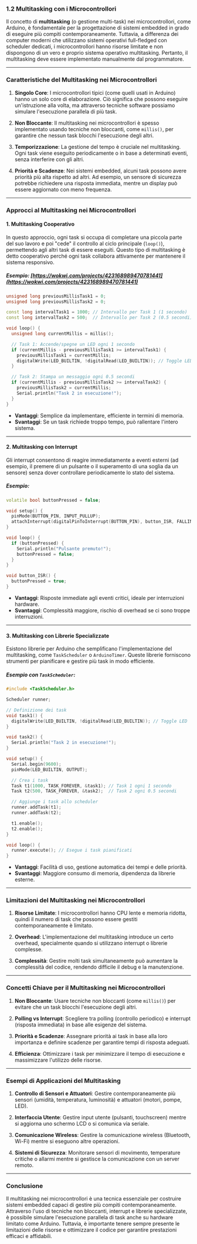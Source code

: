 ### **1.2 Multitasking con i Microcontrollori**

Il concetto di **multitasking** (o gestione multi-task) nei microcontrollori, come Arduino, è fondamentale per la progettazione di sistemi embedded in grado di eseguire più compiti contemporaneamente. Tuttavia, a differenza dei computer moderni che utilizzano sistemi operativi full-fledged con scheduler dedicati, i microcontrollori hanno risorse limitate e non dispongono di un vero e proprio sistema operativo multitasking. Pertanto, il multitasking deve essere implementato manualmente dal programmatore.

---

### **Caratteristiche del Multitasking nei Microcontrollori**

1. **Singolo Core**: I microcontrollori tipici (come quelli usati in Arduino) hanno un solo core di elaborazione. Ciò significa che possono eseguire un'istruzione alla volta, ma attraverso tecniche software possiamo simulare l'esecuzione parallela di più task.
   
2. **Non Bloccante**: Il multitasking nei microcontrollori è spesso implementato usando tecniche non bloccanti, come `millis()`, per garantire che nessun task blocchi l'esecuzione degli altri.

3. **Temporizzazione**: La gestione del tempo è cruciale nel multitasking. Ogni task viene eseguito periodicamente o in base a determinati eventi, senza interferire con gli altri.

4. **Priorità e Scadenze**: Nei sistemi embedded, alcuni task possono avere priorità più alta rispetto ad altri. Ad esempio, un sensore di sicurezza potrebbe richiedere una risposta immediata, mentre un display può essere aggiornato con meno frequenza.

---

### **Approcci al Multitasking nei Microcontrollori**

#### **1. Multitasking Cooperativo**
In questo approccio, ogni task si occupa di completare una piccola parte del suo lavoro e poi "cede" il controllo al ciclo principale (`loop()`), permettendo agli altri task di essere eseguiti. Questo tipo di multitasking è detto cooperativo perché ogni task collabora attivamente per mantenere il sistema responsivo.

##### Esempio: [https://wokwi.com/projects/423168989470781441](https://wokwi.com/projects/423168989470781441)
```cpp
unsigned long previousMillisTask1 = 0;
unsigned long previousMillisTask2 = 0;

const long intervalTask1 = 1000; // Intervallo per Task 1 (1 secondo)
const long intervalTask2 = 500;  // Intervallo per Task 2 (0.5 secondi)

void loop() {
  unsigned long currentMillis = millis();

  // Task 1: Accende/spegne un LED ogni 1 secondo
  if (currentMillis - previousMillisTask1 >= intervalTask1) {
    previousMillisTask1 = currentMillis;
    digitalWrite(LED_BUILTIN, !digitalRead(LED_BUILTIN)); // Toggle LED
  }

  // Task 2: Stampa un messaggio ogni 0.5 secondi
  if (currentMillis - previousMillisTask2 >= intervalTask2) {
    previousMillisTask2 = currentMillis;
    Serial.println("Task 2 in esecuzione!");
  }
}
```

- **Vantaggi**: Semplice da implementare, efficiente in termini di memoria.
- **Svantaggi**: Se un task richiede troppo tempo, può rallentare l'intero sistema.

---

#### **2. Multitasking con Interrupt**
Gli interrupt consentono di reagire immediatamente a eventi esterni (ad esempio, il premere di un pulsante o il superamento di una soglia da un sensore) senza dover controllare periodicamente lo stato del sistema.

##### Esempio:
```cpp
volatile bool buttonPressed = false;

void setup() {
  pinMode(BUTTON_PIN, INPUT_PULLUP);
  attachInterrupt(digitalPinToInterrupt(BUTTON_PIN), button_ISR, FALLING);
}

void loop() {
  if (buttonPressed) {
    Serial.println("Pulsante premuto!");
    buttonPressed = false;
  }
}

void button_ISR() {
  buttonPressed = true;
}
```

- **Vantaggi**: Risposte immediate agli eventi critici, ideale per interruzioni hardware.
- **Svantaggi**: Complessità maggiore, rischio di overhead se ci sono troppe interruzioni.

---

#### **3. Multitasking con Librerie Specializzate**
Esistono librerie per Arduino che semplificano l'implementazione del multitasking, come `TaskScheduler` o `ArduinoTimer`. Queste librerie forniscono strumenti per pianificare e gestire più task in modo efficiente.

##### Esempio con `TaskScheduler`:
```cpp
#include <TaskScheduler.h>

Scheduler runner;

// Definizione dei task
void task1() {
  digitalWrite(LED_BUILTIN, !digitalRead(LED_BUILTIN)); // Toggle LED
}

void task2() {
  Serial.println("Task 2 in esecuzione!");
}

void setup() {
  Serial.begin(9600);
  pinMode(LED_BUILTIN, OUTPUT);

  // Crea i task
  Task t1(1000, TASK_FOREVER, &task1); // Task 1 ogni 1 secondo
  Task t2(500, TASK_FOREVER, &task2);  // Task 2 ogni 0.5 secondi

  // Aggiunge i task allo scheduler
  runner.addTask(t1);
  runner.addTask(t2);

  t1.enable();
  t2.enable();
}

void loop() {
  runner.execute(); // Esegue i task pianificati
}
```

- **Vantaggi**: Facilità di uso, gestione automatica dei tempi e delle priorità.
- **Svantaggi**: Maggiore consumo di memoria, dipendenza da librerie esterne.

---

### **Limitazioni del Multitasking nei Microcontrollori**

1. **Risorse Limitate**: I microcontrollori hanno CPU lente e memoria ridotta, quindi il numero di task che possono essere gestiti contemporaneamente è limitato.
   
2. **Overhead**: L'implementazione del multitasking introduce un certo overhead, specialmente quando si utilizzano interrupt o librerie complesse.

3. **Complessità**: Gestire molti task simultaneamente può aumentare la complessità del codice, rendendo difficile il debug e la manutenzione.

---

### **Concetti Chiave per il Multitasking nei Microcontrollori**

1. **Non Bloccante**: Usare tecniche non bloccanti (come `millis()`) per evitare che un task blocchi l'esecuzione degli altri.
   
2. **Polling vs Interrupt**: Scegliere tra polling (controllo periodico) e interrupt (risposta immediata) in base alle esigenze del sistema.

3. **Priorità e Scadenze**: Assegnare priorità ai task in base alla loro importanza e definire scadenze per garantire tempi di risposta adeguati.

4. **Efficienza**: Ottimizzare i task per minimizzare il tempo di esecuzione e massimizzare l'utilizzo delle risorse.

---

### **Esempi di Applicazioni del Multitasking**

1. **Controllo di Sensori e Attuatori**: Gestire contemporaneamente più sensori (umidità, temperatura, luminosità) e attuatori (motori, pompe, LED).
   
2. **Interfaccia Utente**: Gestire input utente (pulsanti, touchscreen) mentre si aggiorna uno schermo LCD o si comunica via seriale.

3. **Comunicazione Wireless**: Gestire la comunicazione wireless (Bluetooth, Wi-Fi) mentre si eseguono altre operazioni.

4. **Sistemi di Sicurezza**: Monitorare sensori di movimento, temperature critiche o allarmi mentre si gestisce la comunicazione con un server remoto.

---

### **Conclusione**

Il multitasking nei microcontrollori è una tecnica essenziale per costruire sistemi embedded capaci di gestire più compiti contemporaneamente. Attraverso l'uso di tecniche non bloccanti, interrupt e librerie specializzate, è possibile simulare l'esecuzione parallela di task anche su hardware limitato come Arduino. Tuttavia, è importante tenere sempre presente le limitazioni delle risorse e ottimizzare il codice per garantire prestazioni efficaci e affidabili.